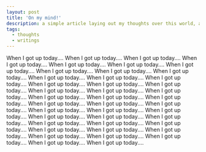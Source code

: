 ```yaml
---
layout: post
title: 'On my mind!'
description: a simple article laying out my thoughts over this world, and how I feel each day when I get up..
tags:
  - thoughts
  - writings
---
```


When I got up today....
When I got up today....
When I got up today....
When I got up today....
When I got up today....
When I got up today....
When I got up today....
When I got up today....
When I got up today....
When I got up today....
When I got up today....
When I got up today....
When I got up today....
When I got up today....
When I got up today....
When I got up today....
When I got up today....
When I got up today....
When I got up today....
When I got up today....
When I got up today....
When I got up today....
When I got up today....
When I got up today....
When I got up today....
When I got up today....
When I got up today....
When I got up today....
When I got up today....
When I got up today....
When I got up today....
When I got up today....
When I got up today....
When I got up today....
When I got up today....
When I got up today....
When I got up today....
When I got up today....
When I got up today....
When I got up today....
When I got up today....
When I got up today....
